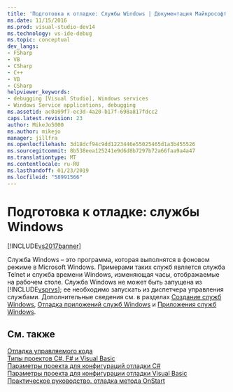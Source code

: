 ```yaml
---
title: 'Подготовка к отладке: Службы Windows | Документация Майкрософт'
ms.date: 11/15/2016
ms.prod: visual-studio-dev14
ms.technology: vs-ide-debug
ms.topic: conceptual
dev_langs:
- FSharp
- VB
- CSharp
- C++
- VB
- CSharp
helpviewer_keywords:
- debugging [Visual Studio], Windows services
- Windows Service applications, debugging
ms.assetid: ac0a99f7-ec3d-4a20-b17f-698a817fdcc2
caps.latest.revision: 23
author: MikeJo5000
ms.author: mikejo
manager: jillfra
ms.openlocfilehash: 3d18dcf94c9dd1223446e55025465d1a3b455526
ms.sourcegitcommit: 8b538eea125241e9d6d8b7297b72a66faa9a4a47
ms.translationtype: MT
ms.contentlocale: ru-RU
ms.lasthandoff: 01/23/2019
ms.locfileid: "58991566"
---
```

# <a name="debugging-preparation-windows-services"></a>Подготовка к отладке: службы Windows
[!INCLUDE[vs2017banner](../includes/vs2017banner.md)]

Служба Windows – это программа, которая выполнятся в фоновом режиме в Microsoft Windows. Примерами таких служб является служба Telnet и служба времени Windows, изменяющая часы, отображаемые на рабочем столе. Служба Windows не может быть запущена из [!INCLUDE[vsprvs](../includes/vsprvs-md.md)]; ее необходимо запускать из диспетчера управления службами. Дополнительные сведения см. в разделах [Создание служб Windows](http://msdn.microsoft.com/library/0f5e2cbb-d95d-477c-b2b5-4b990e6b86ff), [Отладка приложений служб Windows](http://msdn.microsoft.com/library/63ab0800-0f05-4f1e-88e6-94c73fd920a2) и [Приложения служб Windows](http://msdn.microsoft.com/library/ba72d648-9553-4849-b829-069ad5ea014b).  
  
## <a name="see-also"></a>См. также  
 [Отладка управляемого кода](../debugger/debugging-managed-code.md)   
 [Типы проектов C#, F# и Visual Basic](../debugger/debugging-preparation-csharp-f-hash-and-visual-basic-project-types.md)   
 [Параметры проекта для конфигураций отладки C#](../debugger/project-settings-for-csharp-debug-configurations.md)   
 [Параметры проекта для конфигурации отладки Visual Basic](../debugger/project-settings-for-a-visual-basic-debug-configuration.md)   
 [Практическое руководство. отладка метода OnStart](../debugger/how-to-debug-the-onstart-method.md)

